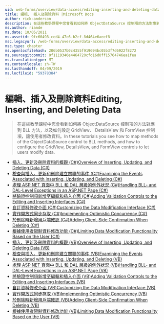 ```yaml
---
uid: web-forms/overview/data-access/editing-inserting-and-deleting-data/index
title: 編輯、 插入及刪除資料 |Microsoft Docs
author: rick-anderson
description: 在這些教學課程中您會看到如何將 ObjectDataSource 控制項的方法對應到 BLL 方法，以及如何設定 GridView、 DetailsView 和 FormView 共同...
ms.author: riande
ms.date: 10/05/2011
ms.assetid: 9fc60498-ced4-47c6-b2cf-8d464e6aeef8
msc.legacyurl: /web-forms/overview/data-access/editing-inserting-and-deleting-data
msc.type: chapter
ms.openlocfilehash: 206b0537b0c4355f919694bc05b3f7d6922f8272
ms.sourcegitcommit: 0f1119340e4464720cfd16d0ff15764746ea1fea
ms.translationtype: MT
ms.contentlocale: zh-TW
ms.lasthandoff: 04/09/2019
ms.locfileid: "59378384"
---
```

# <a name="editing-inserting-and-deleting-data"></a><span data-ttu-id="06ffa-103">編輯、插入及刪除資料</span><span class="sxs-lookup"><span data-stu-id="06ffa-103">Editing, Inserting, and Deleting Data</span></span>

> <span data-ttu-id="06ffa-104">在這些教學課程中您會看到如何將 ObjectDataSource 控制項的方法對應到 BLL 方法，以及如何設定 GridView、 DetailsView 和 FormView 控制項，讓使用者修改資料。</span><span class="sxs-lookup"><span data-stu-id="06ffa-104">In these tutorials you see how to map methods of the ObjectDataSource control to BLL methods, and how to configure the GridView, DetailsView, and FormView controls to let users modify data.</span></span>


- [<span data-ttu-id="06ffa-105">插入、更新及刪除資料的概觀 (C#)</span><span class="sxs-lookup"><span data-stu-id="06ffa-105">Overview of Inserting, Updating, and Deleting Data (C#)</span></span>](an-overview-of-inserting-updating-and-deleting-data-cs.md)
- [<span data-ttu-id="06ffa-106">檢查與插入、更新和刪除建立關聯的事件 (C#)</span><span class="sxs-lookup"><span data-stu-id="06ffa-106">Examining the Events Associated with Inserting, Updating, and Deleting (C#)</span></span>](examining-the-events-associated-with-inserting-updating-and-deleting-cs.md)
- [<span data-ttu-id="06ffa-107">處理 ASP.NET 頁面中 BLL 和 DAL 層級的例外狀況 (C#)</span><span class="sxs-lookup"><span data-stu-id="06ffa-107">Handling BLL- and DAL-Level Exceptions in an ASP.NET Page (C#)</span></span>](handling-bll-and-dal-level-exceptions-in-an-asp-net-page-cs.md)
- [<span data-ttu-id="06ffa-108">將驗證控制項新增至編輯和插入介面 (C#)</span><span class="sxs-lookup"><span data-stu-id="06ffa-108">Adding Validation Controls to the Editing and Inserting Interfaces (C#)</span></span>](adding-validation-controls-to-the-editing-and-inserting-interfaces-cs.md)
- [<span data-ttu-id="06ffa-109">自訂資料修改介面 (C#)</span><span class="sxs-lookup"><span data-stu-id="06ffa-109">Customizing the Data Modification Interface (C#)</span></span>](customizing-the-data-modification-interface-cs.md)
- [<span data-ttu-id="06ffa-110">實作開放式同步存取 (C#)</span><span class="sxs-lookup"><span data-stu-id="06ffa-110">Implementing Optimistic Concurrency (C#)</span></span>](implementing-optimistic-concurrency-cs.md)
- [<span data-ttu-id="06ffa-111">於刪除時新增用戶端確認 (C#)</span><span class="sxs-lookup"><span data-stu-id="06ffa-111">Adding Client-Side Confirmation When Deleting (C#)</span></span>](adding-client-side-confirmation-when-deleting-cs.md)
- [<span data-ttu-id="06ffa-112">根據使用者限制資料修改功能 (C#)</span><span class="sxs-lookup"><span data-stu-id="06ffa-112">Limiting Data Modification Functionality Based on the User (C#)</span></span>](limiting-data-modification-functionality-based-on-the-user-cs.md)
- [<span data-ttu-id="06ffa-113">插入、更新及刪除資料的概觀 (VB)</span><span class="sxs-lookup"><span data-stu-id="06ffa-113">Overview of Inserting, Updating, and Deleting Data (VB)</span></span>](an-overview-of-inserting-updating-and-deleting-data-vb.md)
- [<span data-ttu-id="06ffa-114">檢查與插入、更新和刪除建立關聯的事件 (VB)</span><span class="sxs-lookup"><span data-stu-id="06ffa-114">Examining the Events Associated with Inserting, Updating, and Deleting (VB)</span></span>](examining-the-events-associated-with-inserting-updating-and-deleting-vb.md)
- [<span data-ttu-id="06ffa-115">處理 ASP.NET 頁面中 BLL 和 DAL 層級的例外狀況 (VB)</span><span class="sxs-lookup"><span data-stu-id="06ffa-115">Handling BLL- and DAL-Level Exceptions in an ASP.NET Page (VB)</span></span>](handling-bll-and-dal-level-exceptions-in-an-asp-net-page-vb.md)
- [<span data-ttu-id="06ffa-116">將驗證控制項新增至編輯和插入介面 (VB)</span><span class="sxs-lookup"><span data-stu-id="06ffa-116">Adding Validation Controls to the Editing and Inserting Interfaces (VB)</span></span>](adding-validation-controls-to-the-editing-and-inserting-interfaces-vb.md)
- [<span data-ttu-id="06ffa-117">自訂資料修改介面 (VB)</span><span class="sxs-lookup"><span data-stu-id="06ffa-117">Customizing the Data Modification Interface (VB)</span></span>](customizing-the-data-modification-interface-vb.md)
- [<span data-ttu-id="06ffa-118">實作開放式同步存取 (VB)</span><span class="sxs-lookup"><span data-stu-id="06ffa-118">Implementing Optimistic Concurrency (VB)</span></span>](implementing-optimistic-concurrency-vb.md)
- [<span data-ttu-id="06ffa-119">於刪除時新增用戶端確認 (VB)</span><span class="sxs-lookup"><span data-stu-id="06ffa-119">Adding Client-Side Confirmation When Deleting (VB)</span></span>](adding-client-side-confirmation-when-deleting-vb.md)
- [<span data-ttu-id="06ffa-120">根據使用者限制資料修改功能 (VB)</span><span class="sxs-lookup"><span data-stu-id="06ffa-120">Limiting Data Modification Functionality Based on the User (VB)</span></span>](limiting-data-modification-functionality-based-on-the-user-vb.md)
